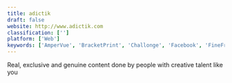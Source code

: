 ```yaml
---
title: adictik
draft: false 
website: http://www.adictik.com
classification: ['']
platform: ['Web']
keywords: ['AmperVue', 'BracketPrint', 'Challonge', 'Facebook', 'FineFriends', 'Football Tribes', 'GIFscore', 'GifLab', 'InventoryApp', 'Kaverti', 'Nolife.gg', 'Openbook', 'Score7', 'WordPress', 'YouWeb', 'alloblak', 'e-Sathi', 'heypster']
---
```

Real, exclusive and genuine content done by
people with creative talent like you
